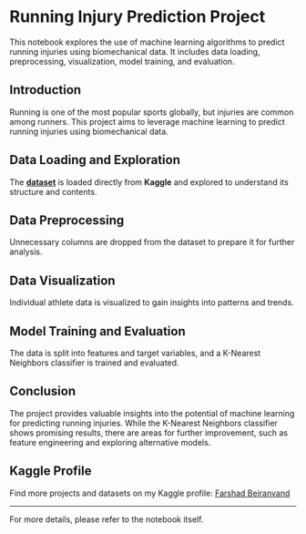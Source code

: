 # Running Injury Prediction Project

This notebook explores the use of machine learning algorithms to predict running injuries using biomechanical data. It includes data loading, preprocessing, visualization, model training, and evaluation.

## Introduction

Running is one of the most popular sports globally, but injuries are common among runners. This project aims to leverage machine learning to predict running injuries using biomechanical data.

## Data Loading and Exploration

The [**dataset**](https://www.kaggle.com/datasets/shashwatwork/injury-prediction-for-competitive-runners) is loaded directly from **Kaggle** and explored to understand its structure and contents.

## Data Preprocessing

Unnecessary columns are dropped from the dataset to prepare it for further analysis.

## Data Visualization

Individual athlete data is visualized to gain insights into patterns and trends.

## Model Training and Evaluation

The data is split into features and target variables, and a K-Nearest Neighbors classifier is trained and evaluated.

## Conclusion

The project provides valuable insights into the potential of machine learning for predicting running injuries. While the K-Nearest Neighbors classifier shows promising results, there are areas for further improvement, such as feature engineering and exploring alternative models.

## Kaggle Profile

Find more projects and datasets on my Kaggle profile: [Farshad Beiranvand](https://www.kaggle.com/farshadbeiranvand)

---

For more details, please refer to the notebook itself.
